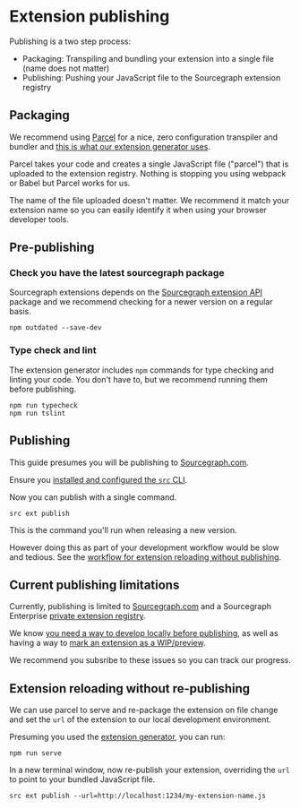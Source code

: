 # Extension publishing

Publishing is a two step process:

- Packaging: Transpiling and bundling your extension into a single file (name does not matter)
- Publishing: Pushing your JavaScript file to the Sourcegraph extension registry

## Packaging

We recommend using [Parcel](https://parceljs.org/) for a nice, zero configuration transpiler and bundler and [this is what our extension generator uses](creating_an_extension.md).

Parcel takes your code and creates a single JavaScript file ("parcel") that is uploaded to the extension registry. Nothing is stopping you using webpack or Babel but Parcel works for us.

The name of the file uploaded doesn't matter. We recommend it match your extension name so you can easily identify it when using your browser developer tools.

## Pre-publishing

### Check you have the latest sourcegraph package

Sourcegraph extensions depends on the [Sourcegraph extension API](https://www.npmjs.com/package/sourcegraph) package and we recommend checking for a newer version on a regular basis.

```shell
npm outdated --save-dev
```

### Type check and lint

The extension generator includes `npm` commands for type checking and linting your code. You don't have to, but we recommend running them before publishing.

```shell
npm run typecheck
npm run tslint
```

## Publishing

This guide presumes you will be publishing to [Sourcegraph.com](https://sourcegraph.com/).

Ensure you [installed and configured the `src` CLI](development_environment.md#sourcegraph-cli).

Now you can publish with a single command.

```shell
src ext publish
```

This is the command you'll run when releasing a new version.

However doing this as part of your development workflow would be slow and tedious. See the [workflow for extension reloading without publishing](#Extension-reloading-without-re-publishing).

## Current publishing limitations

Currently, publishing is limited to [Sourcegraph.com](https://sourcegraph.com/extensions) and a Sourcegraph Enterprise [private extension registry](https://docs.sourcegraph.com/extensions).

We know [you need a way to develop locally before publishing](https://github.com/sourcegraph/sourcegraph/issues/489), as well as having a way to [mark an extension as a WIP/preview](https://github.com/sourcegraph/sourcegraph/issues/480).

We recommend you subsribe to these issues so you can track our progress.

## Extension reloading without re-publishing

We can use parcel to serve and re-package the extension on file change and set the `url` of the extension to our local development environment.

Presuming you used the [extension generator](creating_an_extension.md), you can run:

```shell
npm run serve
```

In a new terminal window, now re-publish your extension, overriding the `url` to point to your bundled JavaScript file.

```shell
src ext publish --url=http://localhost:1234/my-extension-name.js
```
